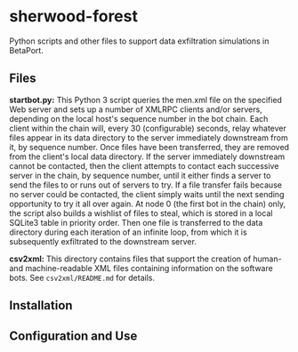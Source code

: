 # sherwood-forest

Python scripts and other files to support data exfiltration simulations in BetaPort.

## Files

**startbot.py:** This Python 3 script queries the men.xml file on the specified Web server and sets up a number of XMLRPC clients and/or servers, depending on the local host's sequence number in the bot chain. Each client within the chain will, every 30 (configurable) seconds, relay whatever files appear in its data directory to the server immediately downstream from it, by sequence number. Once files have been transferred, they are removed from the client's local data directory. If the server immediately downstream cannot be contacted, then the client attempts to contact each successive server in the chain, by sequence number, until it either finds a server to send the files to or runs out of servers to try. If a file transfer fails because no server could be contacted, the client simply waits until the next sending opportunity to try it all over again. At node 0 (the first bot in the chain) only, the script also builds a wishlist of files to steal, which is stored in a local SQLite3 table in priority order. Then one file is transferred to the data directory during each iteration of an infinite loop, from which it is subsequently exfiltrated to the downstream server.

**csv2xml:** This directory contains files that support the creation of human- and machine-readable XML files containing information on the software bots. See ```csv2xml/README.md``` for details.

## Installation

## Configuration and Use
